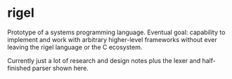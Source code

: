 # rigel
Prototype of a systems programming language.
Eventual goal: capability to implement and work with arbitrary higher-level frameworks without ever leaving the rigel language or the C ecosystem.

Currently just a lot of research and design notes plus the lexer and half-finished parser shown here.
